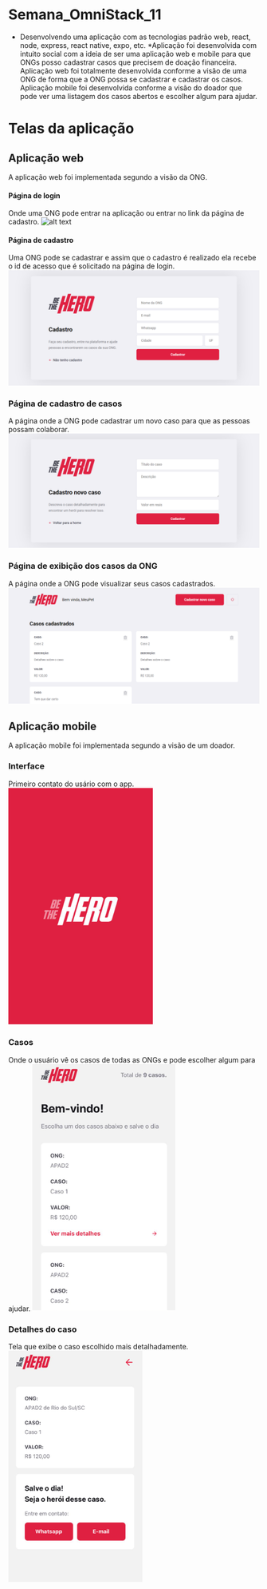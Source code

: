 # Semana_OmniStack_11
* Desenvolvendo uma aplicação com as tecnologias padrão web, react, node, express, react native, expo, etc.
*Aplicação foi desenvolvida com intuito social com a ideia de ser uma aplicação web e mobile para que ONGs  posso cadastrar casos que precisem de doação financeira.  Aplicação web foi totalmente desenvolvida conforme a visão de uma ONG de forma que a ONG possa se cadastrar e cadastrar os casos. Aplicação mobile foi desenvolvida conforme a visão do doador que pode ver uma listagem dos casos abertos e escolher algum para ajudar.

# Telas da aplicação

## Aplicação web
A aplicação web foi implementada segundo a visão da ONG.

#### Página de login 
Onde uma ONG pode entrar na aplicação ou entrar no link da página de cadastro.
![alt text](https://github.com/DayaneCordeiro/SemanaOmniStack_11/tree/master/imagens/Login.png)

#### Página de cadastro
Uma ONG pode se cadastrar e assim que o cadastro é realizado ela recebe o id de acesso que é solicitado na página de login.
![](/imagens/Cadastro.png)

### Página de cadastro de casos
A página onde a ONG pode cadastrar um novo caso para que as pessoas possam colaborar.
![](/imagens/NovoCaso.png)

### Página de exibição dos casos da ONG
A página onde a ONG pode visualizar seus casos cadastrados.
![](/imagens/Casos.png)

## Aplicação mobile
A aplicação mobile foi implementada segundo a visão de um doador.

### Interface
Primeiro contato do usário com o app.
![](/imagens/InterfaceMobile.png)

### Casos
Onde o usuário vê os casos de todas as ONGs e pode escolher algum para ajudar.
![](imagens/CasosMobile.png)

### Detalhes do caso
Tela que exibe o caso escolhido mais detalhadamente.
![](/imagens/DetalhesCasoMobile.png)
